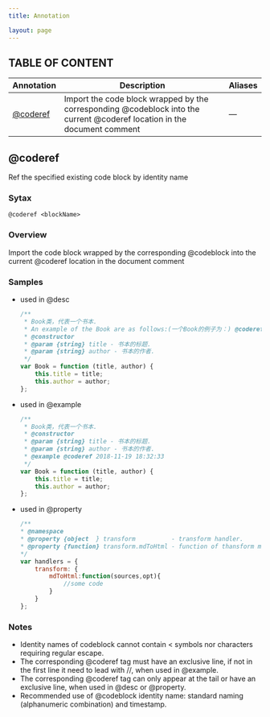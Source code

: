 ```yaml
---
title: Annotation

layout: page
---
```

## TABLE OF CONTENT

| Annotation | Description | Aliases |
| --- | --- | --- |
| [@coderef](#coderef) | Import the code block wrapped by the corresponding @codeblock into the current @coderef location in the document comment | — |


## @coderef

Ref the specified existing code block by identity name

### Sytax
    @coderef <blockName>

### Overview
Import the code block wrapped by the corresponding @codeblock into the current @coderef location in the document comment

### Samples
- used in @desc
    ```js
    /**
     * Book类，代表一个书本.
     * An example of the Book are as follows:(一个Book的例子为：) @coderef 2018-11-19 18:32:33
     * @constructor
     * @param {string} title - 书本的标题.
     * @param {string} author - 书本的作者.
     */
    var Book = function (title, author) {
        this.title = title;
        this.author = author;
    };
    ```
- used in @example
    ```js
    /**
     * Book类，代表一个书本.
     * @constructor
     * @param {string} title - 书本的标题.
     * @param {string} author - 书本的作者.
     * @example @coderef 2018-11-19 18:32:33
     */
    var Book = function (title, author) {
        this.title = title;
        this.author = author;
    };
    ```
- used in @property
    ```js
    /**
    * @namespace
    * @property {object  } transform          - transform handler.
    * @property {function} transform.mdToHtml - function of thansform md file to html. @coderef mdtohtml_example
    */
    var handlers = {
        transform: {
            mdToHtml:function(sources,opt){
                //some code
            }
        }
    };
    ```
### Notes
- Identity names of codeblock cannot contain < symbols nor characters requiring regular escape.
- The corresponding @coderef tag must have an exclusive line, if not in the first line it need to lead with //, when used in @example.
- The corresponding @coderef tag can only appear at the tail or have an exclusive line, when used in @desc or @property.
- Recommended use of @codeblock identity name: standard naming (alphanumeric combination) and timestamp.
